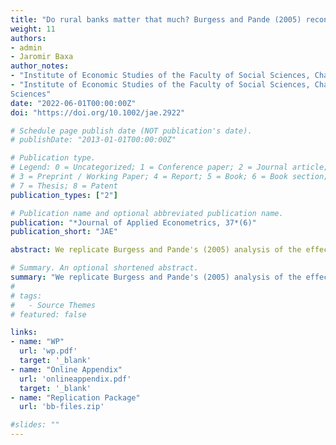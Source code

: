 ```yaml
---
title: "Do rural banks matter that much? Burgess and Pande (2005) reconsidered"
weight: 11
authors:
- admin
- Jaromir Baxa
author_notes:
- "Institute of Economic Studies of the Faculty of Social Sciences, Charles University"
- "Institute of Economic Studies of the Faculty of Social Sciences, Charles University; Institute of Information Theory and Automation, The Czech Academy of
Sciences"
date: "2022-06-01T00:00:00Z"
doi: "https://doi.org/10.1002/jae.2922"

# Schedule page publish date (NOT publication's date).
# publishDate: "2013-01-01T00:00:00Z"

# Publication type.
# Legend: 0 = Uncategorized; 1 = Conference paper; 2 = Journal article;
# 3 = Preprint / Working Paper; 4 = Report; 5 = Book; 6 = Book section;
# 7 = Thesis; 8 = Patent
publication_types: ["2"]

# Publication name and optional abbreviated publication name.
publication: "*Journal of Applied Econometrics, 37*(6)"
publication_short: "JAE"

abstract: We replicate Burgess and Pande's (2005) analysis of the effect of India's state-led bank expansion on poverty. The authors instrument rural bank branch expansion by its trend reversal explained by the 1977 licensing rule and find that the bank expansion decreased poverty. However, the authors do not consider other licensing rule amendments and concurrent policies. Thus, their instrument is not necessarily exogenous to poverty. We show that the significant effect of bank expansion on poverty disappears after summarizing the trend reversal with more breaks linked to the bank licensing policy.

# Summary. An optional shortened abstract.
summary: "We replicate Burgess and Pande's (2005) analysis of the effect of India's state-led bank expansion on poverty. The authors instrument rural bank branch expansion by its trend reversal explained by the 1977 licensing rule and find that the bank expansion decreased poverty. However, the authors do not consider other licensing rule amendments and concurrent policies. Thus, their instrument is not necessarily exogenous to poverty. We show that the significant effect of bank expansion on poverty disappears after summarizing the trend reversal with more breaks linked to the bank licensing policy." 
# 
# tags:
#   - Source Themes
# featured: false

links:
- name: "WP"
  url: 'wp.pdf'
  target: '_blank'
- name: "Online Appendix"
  url: 'onlineappendix.pdf'
  target: '_blank'
- name: "Replication Package"
  url: 'bb-files.zip'  

#slides: ""
---
```


<!--
{{% callout note %}}
Click the ** button above to demo the feature to enable visitors to import publication metadata into their reference management software.
{{% /callout %}}

{{% callout note %}}
Create your slides in Markdown - click the *Slides* button to check out the example.
{{% /callout %}}


Supplementary notes can be added here, including [code, math, and images](https://wowchemy.com/docs/writing-markdown-latex/).

-->
